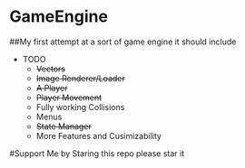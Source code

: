 # GameEngine

##My first attempt at a sort of game engine
it should include
- TODO
  - ~~Vectors~~
  - ~~Image Renderer/Loader~~
  - ~~A Player~~
  - ~~Player Movement~~
  - Fully working Collisions
  - Menus
  - ~~State Manager~~
  - More Features and Cusimizability
  
#Support Me by Staring this repo
please star it
